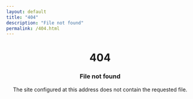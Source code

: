 ```yaml
---
layout: default
title: "404"
description: "File not found"
permalink: /404.html
---
```


<center> 
<h1> 404 </h1> 
<h3> File not found </h3> 
The site configured at this address does not contain the requested file.
</center>



